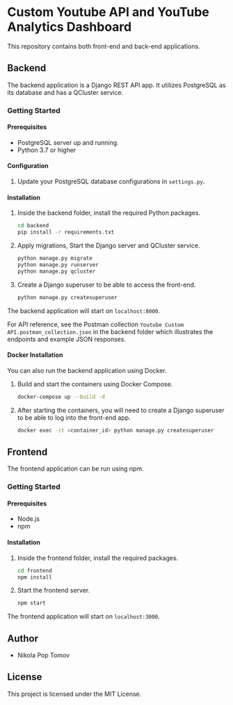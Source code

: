 # Custom Youtube API and YouTube Analytics Dashboard

This repository contains both front-end and back-end applications.

## Backend

The backend application is a Django REST API app. It utilizes PostgreSQL as its database and has a QCluster service. 

### Getting Started

#### Prerequisites

- PostgreSQL server up and running.
- Python 3.7 or higher

#### Configuration

1. Update your PostgreSQL database configurations in `settings.py`.

#### Installation

1. Inside the backend folder, install the required Python packages.

   ```bash
   cd backend
   pip install -r requirements.txt
   ```

2. Apply migrations, Start the Django server and QCluster service.

   ```bash
   python manage.py migrate
   python manage.py runserver
   python manage.py qcluster
   ```

3. Create a Django superuser to be able to access the front-end.

   ```bash
   python manage.py createsuperuser
   ```

The backend application will start on `localhost:8000`.

For API reference, see the Postman collection `Youtube Custom API.postman_collection.json` in the backend folder which illustrates the endpoints and example JSON responses.

#### Docker Installation

You can also run the backend application using Docker.

1. Build and start the containers using Docker Compose.

   ```bash
   docker-compose up --build -d
   ```

2. After starting the containers, you will need to create a Django superuser to be able to log into the front-end app.

   ```bash
   docker exec -it <container_id> python manage.py createsuperuser
   ```

## Frontend

The frontend application can be run using npm.

### Getting Started

#### Prerequisites

- Node.js
- npm

#### Installation

1. Inside the frontend folder, install the required packages.

   ```bash
   cd frontend
   npm install
   ```

2. Start the frontend server.

   ```bash
   npm start
   ```

The frontend application will start on `localhost:3000`.

## Author

- Nikola Pop Tomov

## License

This project is licensed under the MIT License.
